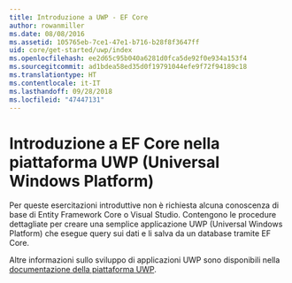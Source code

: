 ```yaml
---
title: Introduzione a UWP - EF Core
author: rowanmiller
ms.date: 08/08/2016
ms.assetid: 105765eb-7ce1-47e1-b716-b28f8f3647ff
uid: core/get-started/uwp/index
ms.openlocfilehash: ee2d65c95b040a6281d0fca5de92f0e934a153f4
ms.sourcegitcommit: ad1bdea58ed35d0f19791044efe9f72f94189c18
ms.translationtype: HT
ms.contentlocale: it-IT
ms.lasthandoff: 09/28/2018
ms.locfileid: "47447131"
---
```

# <a name="getting-started-with-ef-core-on-universal-windows-platform-uwp"></a>Introduzione a EF Core nella piattaforma UWP (Universal Windows Platform)

Per queste esercitazioni introduttive non è richiesta alcuna conoscenza di base di Entity Framework Core o Visual Studio. Contengono le procedure dettagliate per creare una semplice applicazione UWP (Universal Windows Platform) che esegue query sui dati e li salva da un database tramite EF Core.

Altre informazioni sullo sviluppo di applicazioni UWP sono disponibili nella [documentazione della piattaforma UWP](https://docs.microsoft.com/windows/uwp/develop/).
